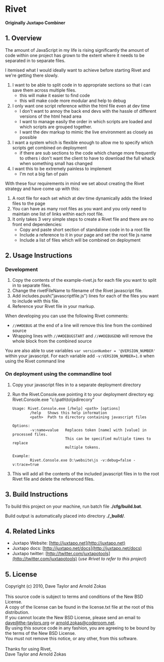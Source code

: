 # Rivet #
**Originally Juxtapo Combiner**
## 1. Overview ##

The amount of JavaScript in my life is rising significantly the amount of code within one project 
has grown to the extent where it needs to be separated in to separate files. 

I itemised what I would ideally want to achieve before starting Rivet and we're getting there
slowly.

1.	I want to be able to split code in to appropriate sections so that i can save them across multiple files.
	*	this will make it easier to find code
	*	this will make code more modular and help to debug
2.	I only want one script reference within the html file even at dev time
	*	I don't want to annoy the back end devs with the hassle of different versions of the html head area
	*	I want to manage easily the order in which scripts are loaded and which scripts are grouped together.
	*	I want the dev markup to mimic the live environment as closely as possible
3.	I want a system which is flexible enough to allow me to specify which scripts get combined on deployment
	*	if there are sub sections to the code which change more frequently to others i don't want the 
		client to have to download the full whack when something small has changed
4.	I want this to be extremely painless to implement
	*	I'm not a big fan of pain

With these four requirements in mind we set about creating the Rivet strategy 
and have come up with this:

1.	A root file for each set which at dev time dynamically adds the linked files to the page
2.	You can have as many root files as you want and you only need 
	to maintain one list of links within each root file.
3.	It only takes 3 very simple steps to create a Rivet file 
	and there are no front end dependencies:
	*	Copy and paste short section of standalone code in to a root file
	*	Include a reference to it in your page and set the root file js name
	*	Include a list of files which will be combined on deployment

## 2. Usage Instructions ##

### Development
1. 	Copy the contents of the example-rivet.js for each file you want to 
	split in to separate files.
2.	Change the rivetFileName to filename of the Rivet javascript file.
3.	Add includes.push("javascriptfile.js") lines for each of the files you want to
	include with this file.
4. Reference your Rivet file in your markup.

When developing you can use the following Rivet comments:

*	`//##DEBUG` at the end of a line will remove this line from the combined source
*	Wrapping lines with `//##DEBUGSTART` and `//##DEBUGEND` will remove the whole block from the combined source

You are also able to use variables `var versionNumber = '@VERSION_NUMBER'` within your javascript. 
For each variable add `-v:VERSION_NUMBER=1.0` when using the Rivet command line

### On deployment using the commandline tool    
1.	Copy your javascript files in to a separate deployment directory
2.	Run the Rivet.Console.exe pointing it to your deployment directory
	eg: Rivet.Console.exe "c:\path\to\jsdirecory\"

		Usage: Rivet.Console.exe [/help] <path> [options]
				/help   Shows this help information
				<path>  Path to directory containing javascript files

		Options:
				-v:name=value   Replaces token [name] with [value] in processed files.
								This can be specified multiple times to replace
								multiple tokens.

		Example:
				Rivet.Console.exe D:\website\js -v:debug=false -v:trace=true

3.	This will add all the contents of the included javascript files in to
	the root Rivet file and delete the referenced files.

## 3. Build Instructions ##

To build this project on your machine, run batch file <strong>./cfg/build.bat</strong>.

Build output is automatically placed into directory <strong>./_build/</strong>.

## 4. Related Links ##

*	Juxtapo Website: [http://juxtapo.net](http://juxtapo.net)
*	Juxtapo docs: [http://juxtapo.net/docs](http://juxtapo.net/docs)
*	Juxtapo twitter: [http://twitter.com/juxtapotools](http://twitter.com/juxtapotools) 
	(*use #rivet to refer to this project*)

## 5. License ##

Copyright (c) 2010, Dave Taylor and Arnold Zokas<br /><br />
This source code is subject to terms and conditions of the New BSD License.<br />
A copy of the license can be found in the license.txt file at the root of this distribution.<br />
If you cannot locate the New BSD License, please send an email to dave@the-taylors.org or arnold.zokas@coderoom.net.<br />
By using this source code in any fashion, you are agreeing to be bound by the terms of the New BSD License.<br />
You must not remove this notice, or any other, from this software.
<br />
<br />
Thanks for using Rivet,<br />
Dave Taylor and Arnold Zokas